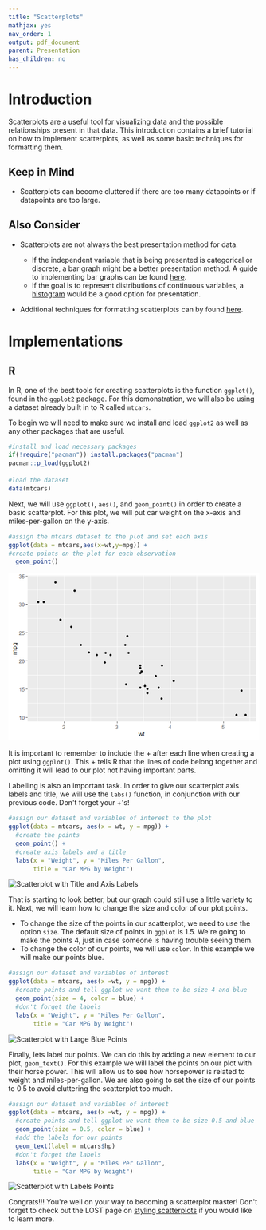 ```yaml
---
title: "Scatterplots"
mathjax: yes
nav_order: 1
output: pdf_document
parent: Presentation
has_children: no
---
```


# Introduction

Scatterplots are a useful tool for visualizing data and the possible relationships present in that data. This introduction contains a brief tutorial on how to implement scatterplots, as well as some basic techniques for formatting them.

## Keep in Mind
* Scatterplots can become cluttered if there are too many datapoints or if datapoints are too large.


## Also Consider
* Scatterplots are not always the best presentation method for data. 
  * If the independent variable that is being presented is categorical or discrete, a bar graph might be a better presentation method. A guide to implementing bar graphs can be found [here](https://lost-stats.github.io/Presentation/bar_graphs.html). 
  * If the goal is to represent distributions of continuous variables, a [histogram](https://lost-stats.github.io/Presentation/histograms.html) would be a good option for presentation.

* Additional techniques for formatting scatterplots can by found [here](https://lost-stats.github.io/Presentation/Styling_Scatterplots.html).


# Implementations

## R
In R, one of the best tools for creating scatterplots is the function `ggplot()`, found in the `ggplot2` package. For this demonstration, we will also be using a dataset already built in to R called `mtcars`.

To begin we will need to make sure we install and load `ggplot2` as well as any other packages that are useful.

```r
#install and load necessary packages
if(!require("pacman")) install.packages("pacman")
pacman::p_load(ggplot2)

#load the dataset
data(mtcars)
```

Next, we will use `ggplot()`, `aes()`, and `geom_point()` in order to create a basic scatterplot. For this plot, we will put car weight on the x-axis and miles-per-gallon on the y-axis.

```r
#assign the mtcars dataset to the plot and set each axis
ggplot(data = mtcars,aes(x=wt,y=mpg)) +
#create points on the plot for each observation
  geom_point()
```
![Basic Scatterplot](Images/Scatterplots/Basic_Scatterplot.png)

It is important to remember to include the + after each line when creating a plot using `ggplot()`. This + tells R that the lines of code belong together and omitting it will lead to our plot not having important parts.


Labelling is also an important task. In order to give our scatterplot axis labels and title, we will use the `labs()` function, in conjunction with our previous code. Don't forget your +'s!

```r
#assign our dataset and variables of interest to the plot
ggplot(data = mtcars, aes(x = wt, y = mpg)) +
  #create the points
  geom_point() +
  #create axis labels and a title
  labs(x = "Weight", y = "Miles Per Gallon",
       title = "Car MPG by Weight")
```
![Scatterplot with Title and Axis Labels](Images/Scatterplots/Scatterplot_Labels.png)

That is starting to look better, but our graph could still use a little variety to it. Next, we will learn how to change the size and color of our plot points.

* To change the size of the points in our scatterplot, we need to use the option `size`. The default size of points in `ggplot` is 1.5. We're going to make the points 4, just in case someone is having trouble seeing them.
* To change the color of our points, we will use `color`. In this example we will make our points blue.

```r
#assign our dataset and variables of interest
ggplot(data = mtcars, aes(x =wt, y = mpg)) +
  #create points and tell ggplot we want them to be size 4 and blue
  geom_point(size = 4, color = blue) +
  #don't forget the labels
  labs(x = "Weight", y = "Miles Per Gallon",
       title = "Car MPG by Weight")
```
![Scatterplot with Large Blue Points](Images/Scatterplots/Size4Blue.png)

Finally, lets label our points. We can do this by adding a new element to our plot, `geom_text()`. For this example we will label the points on our plot with their horse power. This will allow us to see how horsepower is related to weight and miles-per-gallon. We are also going to set the size of our points to 0.5 to avoid cluttering the scatterplot too much.

```r
#assign our dataset and variables of interest
ggplot(data = mtcars, aes(x =wt, y = mpg)) +
  #create points and tell ggplot we want them to be size 0.5 and blue
  geom_point(size = 0.5, color = blue) +
  #add the labels for our points
  geom_text(label = mtcars$hp)
  #don't forget the labels
  labs(x = "Weight", y = "Miles Per Gallon",
       title = "Car MPG by Weight")
```
![Scatterplot with Labels Points](Images/Scatterplots/Labels.png)

Congrats!!! You're well on your way to becoming a scatterplot master! Don't forget to check out the LOST page on [styling scatterplots](https://lost-stats.github.io/Presentation/Styling_Scatterplots.html) if you would like to learn more.